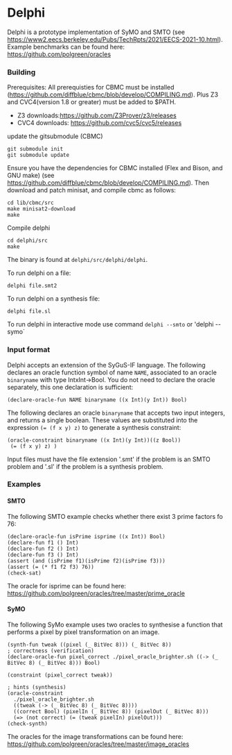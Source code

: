 # Delphi

Delphi is a prototype implementation of SyMO and SMTO (see https://www2.eecs.berkeley.edu/Pubs/TechRpts/2021/EECS-2021-10.html). Example benchmarks can be found here: https://github.com/polgreen/oracles

### Building
Prerequisites: All prerequisties for CBMC must be installed (https://github.com/diffblue/cbmc/blob/develop/COMPILING.md). Plus Z3 and CVC4(version 1.8 or greater) must be added to $PATH.  
- Z3 downloads:https://github.com/Z3Prover/z3/releases
- CVC4 downloads: https://github.com/cvc5/cvc5/releases

update the gitsubmodule (CBMC)
~~~
git submodule init
git submodule update
~~~
Ensure you have the dependencies for CBMC installed (Flex and Bison, and GNU make) (see https://github.com/diffblue/cbmc/blob/develop/COMPILING.md). Then 
download and patch minisat, and compile cbmc as follows:
~~~
cd lib/cbmc/src
make minisat2-download
make
~~~
Compile delphi
~~~
cd delphi/src
make
~~~

The binary is found at `delphi/src/delphi/delphi`. 

To run delphi on a file:
~~~
delphi file.smt2
~~~
To run delphi on a synthesis file:
~~~
delphi file.sl
~~~
To run delphi in interactive mode use command `delphi --smto` or 'delphi --symo`

### Input format

Delphi accepts an extension of the SyGuS-IF language. The following declares an oracle function symbol of name `NAME`, associated to an oracle `binaryname` with type IntxInt->Bool. You do not need to declare the oracle separately, this one declaration is sufficient: 
~~~
(declare-oracle-fun NAME binaryname ((x Int)(y Int)) Bool)
~~~
The following declares an oracle `binaryname` that accepts two input integers, and returns a single boolean. These values are substituted into the expression `(= (f x y) z)` to generate a synthesis constraint:
~~~
(oracle-constraint binaryname ((x Int)(y Int))((z Bool))
 (= (f x y) z) )
~~~

Input files must have the file extension '.smt' if the problem is an SMTO problem and '.sl' if the problem is a synthesis problem. 

### Examples
#### SMTO
The following SMTO example checks whether there exist 3 prime factors fo 76:
~~~
(declare-oracle-fun isPrime isprime ((x Int)) Bool)
(declare-fun f1 () Int)
(declare-fun f2 () Int)
(declare-fun f3 () Int)
(assert (and (isPrime f1)(isPrime f2)(isPrime f3)))
(assert (= (* f1 f2 f3) 76))
(check-sat) 
~~~
The oracle for isprime can be found here: https://github.com/polgreen/oracles/tree/master/prime_oracle

#### SyMO
The following SyMo example uses two oracles to synthesise a function that performs a pixel by pixel transformation on an image.  
~~~
(synth-fun tweak ((pixel (_ BitVec 8))) (_ BitVec 8))
; correctness (verification)
(declare-oracle-fun pixel_correct ./pixel_oracle_brighter.sh ((-> (_ BitVec 8) (_ BitVec 8))) Bool)

(constraint (pixel_correct tweak))

; hints (synthesis)
(oracle-constraint
  ./pixel_oracle_brighter.sh
  ((tweak (-> (_ BitVec 8) (_ BitVec 8))))
  ((correct Bool) (pixelIn (_ BitVec 8)) (pixelOut (_ BitVec 8)))
  (=> (not correct) (= (tweak pixelIn) pixelOut)))
(check-synth)
~~~
The oracles for the image transformations can be found here: https://github.com/polgreen/oracles/tree/master/image_oracles

